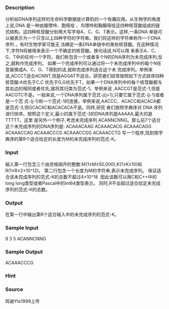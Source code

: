 
### Description
分析如DNA序列这样的生命科学数据是计算机的一个有趣应用。从生物学的角度上说,DNA 是一种由腺嘌呤、胞嘧啶
、鸟嘌呤和胸腺嘧啶这四种核苷酸组成的链式结构。这四种核苷酸分别用大写字母A、C、G、T表示。这样,一条DNA
单链可以被表示为一个只含以上四种字符的字符串。我们将这样的字符串称作一个DNA序列 。有时生物学家可能无
法确定一条DNA单链中的某些核苷酸。在这种情况下,字符N将被用来表示一个不确定的核苷酸。换句话说,N可以用
来表示A、C、G、T中的任何一个字符。我们称包含一个或者多个N的DNA序列为未完成序列;反之,就称作完成序列。
如果一个完成序列可以通过将一个未完成序列中的每个N任意替换成A、C、G、T得到的话,就称完成序列适合这个未
完成序列。举例来说,ACCCT适合ACNNT,但是AGGAT不适合。研究者们经常按照如下方式排序四种核苷酸:A优先于C,C
优先于G,G优先于T。如果一个DNA序列中的每个核苷酸都与其右边的相同或者优先,就将其归类为范式-1。举例来说
,AACCGT是范式-1,但是AACGTC不是。一般来说,一个DNA序列属于范式-j(j>1),只要它属于范式-(j-1)或者是一个范
式-(j-1)和一个范式-1的连接。举例来说,AACCC、ACACC和ACACA都是范式-3,但GCACAC和ACACACA不是。同样,研究
者们按照字典序对 DNA 序列进行排序。按照这个定义,最小的属于范式-3的DNA序列是AAAAA,最大的是TTTTT。这里
是另外一个例子,考虑未完成序列 ACANNCNNG。那么前7个适合这个未完成序列的DNA序列是:
ACAAACAAG
ACAAACACG
ACAAACAGG
ACAAACCAG
ACAAACCCG
ACAAACCGG
ACAAACCTG
写一个程序,找到按字典序的第R个适合给定的长度为M的未完成序列的范式-K。

### Input
输入第一行包含三个由空格隔开的整数:M(1≤M≤50,000),K(1≤K≤10)和R(1≤R≤2×10^12)。
第二行包含一个长度为M的字符串,表示未完成序列。
保证适合该未完成序列的范式-K的总数不超过4×10^18 
因此该数可以用C和C++中的long long类型或者Pascal中的Int64类型表示。
同时,R不会超过适合给定未完成序列的范式-K的总数。

### Output
在第一行中输出第R个适合输入中的未完成序列的范式-K。

### Sample Input
9 3 5
ACANNCNNG

### Sample Output
ACAAACCCG
### Hint

### Source
鸣谢Yts1999上传